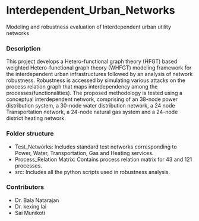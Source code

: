 # Interdependent_Urban_Networks
Modeling and robustness evaluation of Interdependent urban utility networks

### Description
This project develops a Hetero-functional graph theory (HFGT) based weighted Hetero-functional graph theory (WHFGT) modeling framework for the interdependent urban infrastructures followed by an analysis of network robustness.  Robustness is accessed by simulating various attacks on the process relation graph that maps interdependency among the processes(functionalities). The proposed methodology is tested using a conceptual interdependent network, comprising of an 38-node power distribution system, a 30-node water distribution network, a 24 node Transportation network, a 24-node natural gas system and a 24-node district heating network.

### Folder structure
* Test_Networks: Includes standard test networks corresponding to Power, Water, Transportation, Gas and Heating services. 
* Process_Relation Matrix: Contains process relation matrix for 43 and 121 processes.
* src: Includes all the python scripts used in robustness analysis.
### Contributors
* Dr. Bala Natarajan
* Dr. kexing lai
* Sai Munikoti
